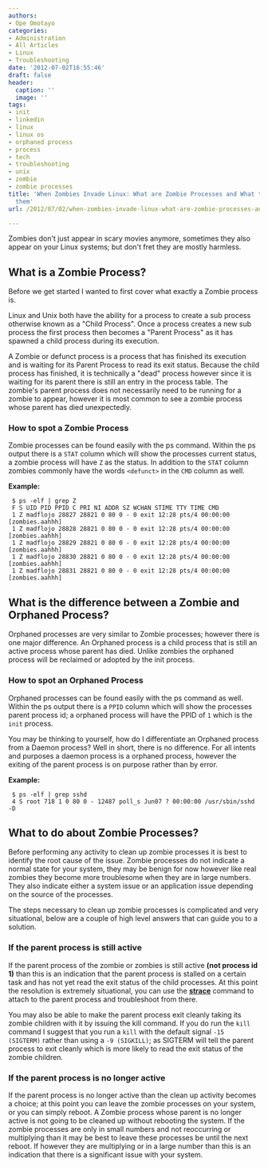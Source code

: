```yaml
---
authors:
- Ope Omotayo
categories:
- Administration
- All Articles
- Linux
- Troubleshooting
date: '2012-07-02T16:55:46'
draft: false
header:
  caption: ''
  image: ''
tags:
- init
- linkedin
- linux
- linux os
- orphaned process
- process
- tech
- troubleshooting
- unix
- zombie
- zombie processes
title: 'When Zombies Invade Linux: What are Zombie Processes and What to do about
  them'
url: /2012/07/02/when-zombies-invade-linux-what-are-zombie-processes-and-what-to-do-about-them

---
```


Zombies don't just appear in scary movies anymore, sometimes they also appear on your Linux systems; but don't fret they are mostly harmless.

## What is a Zombie Process?

Before we get started I wanted to first cover what exactly a Zombie process is.

Linux and Unix both have the ability for a process to create a sub process otherwise known as a "Child Process". Once a process creates a new sub process the first process then becomes a "Parent Process" as it has spawned a child process during its execution.

A Zombie or defunct process is a process that has finished its execution and is waiting for its Parent Process to read its exit status. Because the child process has finished, it is technically a "dead" process however since it is waiting for its parent there is still an entry in the process table. The zombie's parent process does not necessarily need to be running for a zombie to appear, however it is most common to see a zombie process whose parent has died unexpectedly.

### How to spot a Zombie Process

Zombie processes can be found easily with the ps command. Within the ps output there is a `STAT` column which will show the processes current status, a zombie process will have `Z` as the status. In addition to the `STAT` column zombies commonly have the words `<defunct>` in the `CMD` column as well.

**Example:**
     
     $ ps -elf | grep Z
     F S UID PID PPID C PRI NI ADDR SZ WCHAN STIME TTY TIME CMD
     1 Z madflojo 28827 28821 0 80 0 - 0 exit 12:28 pts/4 00:00:00 [zombies.aahhh]
     1 Z madflojo 28828 28821 0 80 0 - 0 exit 12:28 pts/4 00:00:00 [zombies.aahhh]
     1 Z madflojo 28829 28821 0 80 0 - 0 exit 12:28 pts/4 00:00:00 [zombies.aahhh]
     1 Z madflojo 28830 28821 0 80 0 - 0 exit 12:28 pts/4 00:00:00 [zombies.aahhh]
     1 Z madflojo 28831 28821 0 80 0 - 0 exit 12:28 pts/4 00:00:00 [zombies.aahhh]

## What is the difference between a Zombie and Orphaned Process?

Orphaned processes are very similar to Zombie processes; however there is one major difference. An Orphaned process is a child process that is still an active process whose parent has died. Unlike zombies the orphaned process will be reclaimed or adopted by the init process.

### How to spot an Orphaned Process

Orphaned processes can be found easily with the ps command as well. Within the ps output there is a `PPID` column which will show the processes parent process id; a orphaned process will have the PPID of `1` which is the `init` process.

You may be thinking to yourself, how do I differentiate an Orphaned process from a Daemon process? Well in short, there is no difference. For all intents and purposes a daemon process is a orphaned process, however the exiting of the parent process is on purpose rather than by error.

**Example:**
     
     $ ps -elf | grep sshd
     4 S root 718 1 0 80 0 - 12487 poll_s Jun07 ? 00:00:00 /usr/sbin/sshd -D

## What to do about Zombie Processes?

Before performing any activity to clean up zombie processes it is best to identify the root cause of the issue. Zombie processes do not indicate a normal state for your system, they may be benign for now however like real zombies they become more troublesome when they are in large numbers. They also indicate either a system issue or an application issue depending on the source of the processes.

The steps necessary to clean up zombie processes is complicated and very situational, below are a couple of high level answers that can guide you to a solution.

### If the parent process is still active

If the parent process of the zombie or zombies is still active **(not process id 1)** than this is an indication that the parent process is stalled on a certain task and has not yet read the exit status of the child processes. At this point the resolution is extremely situational, you can use the **[strace](http://bencane.com/2012/03/advanced-linux-troubleshooting-strace/)** command to attach to the parent process and troubleshoot from there.

You may also be able to make the parent process exit cleanly taking its zombie children with it by issuing the kill command. If you do run the `kill` command I suggest that you run a `kill` with the default signal `-15 (SIGTERM)` rather than using a  `-9 (SIGKILL)`; as   SIGTERM  will tell the parent process to exit cleanly which is more likely to read the exit status of the zombie children.

### If the parent process is no longer active

If the parent process is no longer active than the clean up activity becomes a choice; at this point you can leave the zombie processes on your system, or you can simply reboot. A Zombie process whose parent is no longer active is not going to be cleaned up without rebooting the system. If the zombie processes are only in small numbers and not reoccurring or multiplying than it may be best to leave these processes be until the next reboot. If however they are multiplying or in a large number than this is an indication that there is a significant issue with your system.

